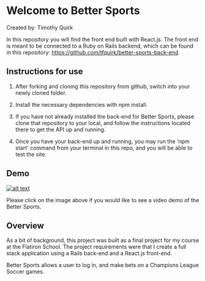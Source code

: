 # Welcome to Better Sports

Created by: Timothy Quirk

In this repository you will find the front end built with React.js. The front end is meant to be connected to a Ruby on Rails backend, which can be found in this repository: https://github.com/tfquirk/better-sports-back-end.

## Instructions for use

1. After forking and cloning this repository from github, switch into your newly cloned folder.

2. Install the necessary dependencies with npm install.

3. If you have not already installed the back-end for Better Sports, please clone that repository to your local, and follow the instructions located there to get the API up and running.

4. Once you have your back-end up and running, you may run the 'npm start' command from your terminal in this repo, and you will be able to test the site.

## Demo

[![alt text][image]][reference link]

[image]: https://i.ytimg.com/vi/hyuwWChCl3M/1.jpg "Better Sports Demo Video"
[reference link]: https://youtu.be/hyuwWChCl3M

Please click on the image above if you would like to see a video demo of the Better Sports.

## Overview

As a bit of background, this project was built as a final project for my course at the Flatiron School. The project requirements were that I create a full stack application using a Rails back-end and a React.js front-end.

Better Sports allows a user to log in, and make bets on a Champions League Soccer games.
